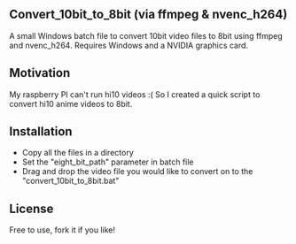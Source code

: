 ## Convert_10bit_to_8bit (via ffmpeg & nvenc_h264)

A small Windows batch file to convert 10bit video files  to 8bit using ffmpeg and nvenc_h264. Requires Windows and a NVIDIA graphics card.


## Motivation

My raspberry PI can't run hi10 videos :( So I created a quick script to convert hi10 anime videos to 8bit. 

## Installation

- Copy all the files in a directory
- Set the "eight_bit_path" parameter in batch file
- Drag and drop the video file you would like to convert on to the "convert_10bit_to_8bit.bat" 

## License

Free to use, fork it if you like!
